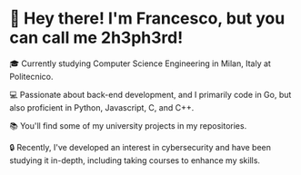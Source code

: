 # 👋 Hey there! I'm Francesco, but you can call me 2h3ph3rd!

🎓 Currently studying Computer Science Engineering in Milan, Italy at Politecnico.

💻 Passionate about back-end development, and I primarily code in Go, but also proficient in Python, Javascript, C, and C++.

📚 You'll find some of my university projects in my repositories.

🔒 Recently, I've developed an interest in cybersecurity and have been studying it in-depth, including taking courses to enhance my skills.

